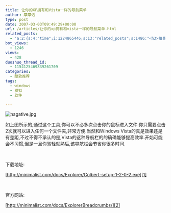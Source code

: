 ```yaml
---
title: 让你的XP拥有和Vista一样的导航菜单
author: 摩摩诘
type: post
date: 2007-03-03T09:49:29+00:00
url: /articles/让你的xp拥有和vista一样的导航菜单.html
related_posts:
  - 'a:2:{s:4:"time";i:1224865446;s:13:"related_posts";s:1486:"<h3>相关日志</h3><ul class="related_post"><li><a href="http://www.digglife.cn/articles/ubuntu-windows-xp-vista-firefox-profile.html" title="Ubuntu,Windows Vista和XP共享Firefox配置文件">Ubuntu,Windows Vista和XP共享Firefox配置文件</a></li><li><a href="http://www.digglife.cn/articles/custom-windows-interface-tools.html" title="9个工具打造焕然一新的Windows界面">9个工具打造焕然一新的Windows界面</a></li><li><a href="http://www.digglife.cn/articles/clean-up-desktop-improve-productivity-2.html" title="彻底清空桌面,让启动程序更加高效Part.2">彻底清空桌面,让启动程序更加高效Part.2</a></li><li><a href="http://www.digglife.cn/articles/clean-up-desktop-improve-productivity-1.html" title="彻底清空桌面,让启动程序更加高效Part.1">彻底清空桌面,让启动程序更加高效Part.1</a></li><li><a href="http://www.digglife.cn/articles/free-clipboard-manager-clipx.html" title="小巧的Windows剪切板管理器:ClipX">小巧的Windows剪切板管理器:ClipX</a></li><li><a href="http://www.digglife.cn/articles/registry-searcher-editor-regscanner.html" title="免费好用的Windows注册表搜索编辑工具RegScanner">免费好用的Windows注册表搜索编辑工具RegScanner</a></li><li><a href="http://www.digglife.cn/articles/windows-linux-file-system.html" title="4款免费软件让你在Windows下访问Linux文件系统">4款免费软件让你在Windows下访问Linux文件系统</a></li></ul>";}'
bot_views:
  - 1246
views:
  - 428
duoshuo_thread_id:
  - 1154125469839261709
categories:
  - 酷软推荐
tags:
  - windows
  - 模拟
  - 软件

---
```

<img id="image43497" title="nagative.jpg" alt="nagative.jpg" src="https://www.digglife.net/qiniu/19/image/c7d5d9f4f447287e243a525e76d5d93f.jpg" /> 

如上图所示的,通过这个工具,你可以不必多次点击你的鼠标进入文件.你只需要点击2次就可以进入任何一个文件夹,非常方便.当然和Windows Vista的真是效果还是有差距,不过不得不承认的是,Vista的这种导航栏的的确确能够提高效率.开始可能会不习惯,但是一旦你驾轻就熟后,该导航栏会节省你很多时间.

 

下载地址:

[http://minimalist.com/docs/Explorer/Colbert-setup-1-2-0-2.exe][1]

 

官方网站:

[http://minimalist.com/docs/ExplorerBreadcrumbs/][2]

 [1]: http://minimalist.com/docs/Explorer/Colbert-setup-1-2-0-2.exe "http://minimalist.com/docs/ExplorerBreadcrumbs/bctoolbar-setup-1-2-0-2.exe"
 [2]: http://minimalist.com/docs/ExplorerBreadcrumbs/ "http://minimalist.com/docs/ExplorerBreadcrumbs/"
